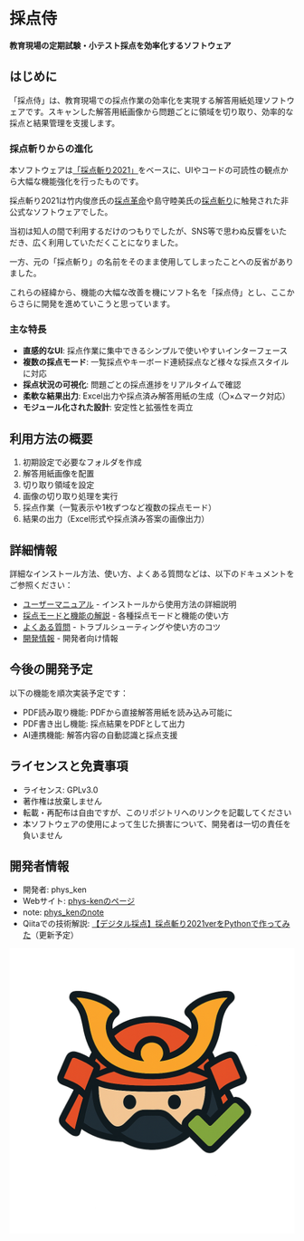 # 採点侍

**教育現場の定期試験・小テスト採点を効率化するソフトウェア**

## はじめに

「採点侍」は、教育現場での採点作業の効率化を実現する解答用紙処理ソフトウェアです。スキャンした解答用紙画像から問題ごとに領域を切り取り、効率的な採点と結果管理を支援します。

### 採点斬りからの進化

本ソフトウェアは[「採点斬り2021」](https://phys-ken.github.io/saitenGiri2021/)をベースに、UIやコードの可読性の観点から大幅な機能強化を行ったものです。

採点斬り2021は竹内俊彦氏の[採点革命](http://www.nurs.or.jp/~lionfan/freesoft_45.html)や島守睦美氏の[採点斬り](http://www.nurs.or.jp/~lionfan/freesoft_49.html)に触発された非公式なソフトウェアでした。

当初は知人の間で利用するだけのつもりでしたが、SNS等で思わぬ反響をいただき、広く利用していただくことになりました。

一方、元の「採点斬り」の名前をそのまま使用してしまったことへの反省がありました。

これらの経緯から、機能の大幅な改善を機にソフト名を「採点侍」とし、ここからさらに開発を進めていこうと思っています。

### 主な特長

- **直感的なUI**: 採点作業に集中できるシンプルで使いやすいインターフェース
- **複数の採点モード**: 一覧採点やキーボード連続採点など様々な採点スタイルに対応
- **採点状況の可視化**: 問題ごとの採点進捗をリアルタイムで確認
- **柔軟な結果出力**: Excel出力や採点済み解答用紙の生成（〇×△マーク対応）
- **モジュール化された設計**: 安定性と拡張性を両立

## 利用方法の概要

1. 初期設定で必要なフォルダを作成
2. 解答用紙画像を配置
3. 切り取り領域を設定
4. 画像の切り取り処理を実行
5. 採点作業（一覧表示や1枚ずつなど複数の採点モード）
6. 結果の出力（Excel形式や採点済み答案の画像出力）

## 詳細情報

詳細なインストール方法、使い方、よくある質問などは、以下のドキュメントをご参照ください：

- [ユーザーマニュアル](docs/user_manual.md) - インストールから使用方法の詳細説明
- [採点モードと機能の解説](docs/features.md) - 各種採点モードと機能の使い方
- [よくある質問](docs/faq.md) - トラブルシューティングや使い方のコツ
- [開発情報](docs/project_management.md) - 開発者向け情報

## 今後の開発予定

以下の機能を順次実装予定です：

- PDF読み取り機能: PDFから直接解答用紙を読み込み可能に
- PDF書き出し機能: 採点結果をPDFとして出力
- AI連携機能: 解答内容の自動認識と採点支援

## ライセンスと免責事項

- ライセンス: GPLv3.0
- 著作権は放棄しません
- 転載・再配布は自由ですが、このリポジトリへのリンクを記載してください
- 本ソフトウェアの使用によって生じた損害について、開発者は一切の責任を負いません

## 開発者情報

- 開発者: phys_ken
- Webサイト: [phys-kenのページ](https://phys-ken.github.io/phys-ken/)
- note: [phys_kenのnote](https://note.com/phys_ken)
- Qiitaでの技術解説: [【デジタル採点】採点斬り2021verをPythonで作ってみた](https://qiita.com/phys-ken/items/4fac021504d7fe6b98b2)（更新予定）

![トップ](./resources/samurai.png)